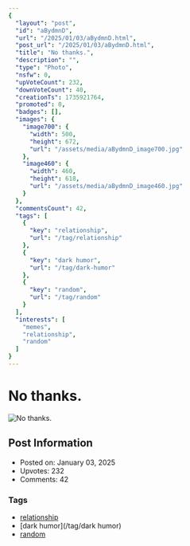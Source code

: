 ```yaml
---
{
  "layout": "post",
  "id": "aBydmnD",
  "url": "/2025/01/03/aBydmnD.html",
  "post_url": "/2025/01/03/aBydmnD.html",
  "title": "No thanks.",
  "description": "",
  "type": "Photo",
  "nsfw": 0,
  "upVoteCount": 232,
  "downVoteCount": 40,
  "creationTs": 1735921764,
  "promoted": 0,
  "badges": [],
  "images": {
    "image700": {
      "width": 500,
      "height": 672,
      "url": "/assets/media/aBydmnD_image700.jpg"
    },
    "image460": {
      "width": 460,
      "height": 618,
      "url": "/assets/media/aBydmnD_image460.jpg"
    }
  },
  "commentsCount": 42,
  "tags": [
    {
      "key": "relationship",
      "url": "/tag/relationship"
    },
    {
      "key": "dark humor",
      "url": "/tag/dark-humor"
    },
    {
      "key": "random",
      "url": "/tag/random"
    }
  ],
  "interests": [
    "memes",
    "relationship",
    "random"
  ]
}
---
```


# No thanks.

![No thanks.](/assets/media/aBydmnD_image700.jpg)

## Post Information

- Posted on: January 03, 2025
- Upvotes: 232
- Comments: 42

### Tags

- [relationship](/tag/relationship)
- [dark humor](/tag/dark humor)
- [random](/tag/random)
